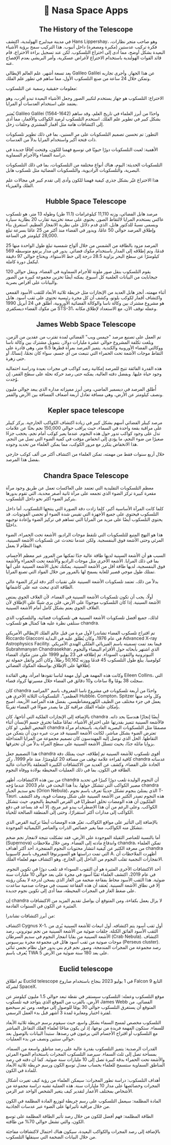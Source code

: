 <h1 align="center">🚀 Nasa Space Apps</h1>

<h2 align="center">The History of the Telescope</h2>

في مدينة ميدلبرج الهولندية، اكتشف Hans Lippershay، وهو صاحب متجر نظارات، فكرة تركيب عدستين (مكبرة ومصغرة) داخل أنبوب. هذا التركيب سمح برؤية الأشياء البعيدة بشكل أوضح، مما أدى إلى اختراع التلسكوب. لكن عند تسجيل براءة الاختراع، قام قائد القوات الهولندية باستخدام الاختراع لأغراض عسكرية، وأمر البريشي بعدم الإفصاح عنه.

بعد تسعة أشهر، علم العالم الإيطالي Galileo Galilei عن هذا الجهاز. وأجرى تجاربه وتمكن خلال 24 ساعة من صنع التلسكوب الأول، مما ساهم في تطور علم الفلك.

معلومات حقيقية رسمية عن التلسكوب:

الاختراع: التلسكوب هو جهاز يستخدم لتكبير الصور وجعل الأشياء البعيدة تبدو أقرب، وهو يعتمد على استخدام العدسات أو المرايا.

يُعتبر Galileo Galilei (1564-1642) واحدًا من أبرز العلماء في تاريخ العلم، وقد ساهم بشكل كبير في تطوير علم الفلك. استخدم التلسكوب لرصد الكواكب والأقمار، مما أدى إلى اكتشافات هامة مثل أقمار المشتري وحلقات زحل.

التطور: تم تحسين تصميم التلسكوبات على مر السنين، بما في ذلك تطوير تلسكوبات ذات فتحة أكبر واستخدام المرايا بدلاً من العدسات.

الأهمية: لعبت التلسكوبات دورًا حيويًا في توسيع فهمنا للكون، وفتحت آفاقًا جديدة في دراسة الفضاء والأجرام السماوية.

التلسكوبات الحديثة: اليوم، هناك أنواع مختلفة من التلسكوبات، بما في ذلك التلسكوبات البصرية، والتلسكوبات الراديوية، والتلسكوبات الفضائية مثل تلسكوب هابل.

هذا الاختراع غيّر بشكل جذري كيفية فهمنا للكون وأدى إلى تقدم كبير في مجالات علم الفلك والفيزياء.


<h2 align="center">Hubble Space Telescope</h2>

مرصد هابل الفضائي، وزنه 11,110 كيلوغرامات (11.1 طن) وطوله 13 متر، هو تلسكوب عاكس يستخدم المرايا لالتقاط الصور. يحتوي على سعة تخزينية تقارب 20 بطارية سيارة ويسمى نسبةً للدكتور هابل، الذي قدم دلائل على نظرية الانفجار العظيم. استغرق بناء وإطلاق المرصد حوالي 50 عامًا، ويدور في الفضاء منذ أكثر من 25 عامًا بسرعة تبلغ 28,000 كيلومتر في الساعة.

المرصد مزود بالطاقة من الشمس من خلال ألواح شمسية تبلغ طول الواحدة منها 25 قدمًا، وتم إطلاقه إلى المدار باستخدام مكوك فضائي. يدور في مدار يرتفع متوسطه 569 كيلومترًا عن سطح البحر بزاوية 28.5 درجة إلى خط الاستواء، ويحتاج حوالي 97 دقيقة ليكمل دورة كاملة.

يقوم التلسكوب بنقل صور ملونة للأجرام السماوية في الفضاء، وينقل حوالي 120 جيجابايت من البيانات العلمية كل أسبوع. يمكنه أيضًا تخزين مجموعة كبيرة من الصور والبيانات على أقراص بصرية.

أثناء مهمته، أنجز هابل العديد من الإنجازات مثل خريطة ثلاثية الأبعاد للثقب الأسود القمعي واكتشاف أقمار لكوكب بلوتو، وكشف أن كل مجرة رئيسية تحتوي على ثقب أسود. هابل هو مشروع مشترك بين وكالة ناسا والوكالة الفضائية الأوروبية، أطلق في 24 أبريل 1990 من مكوك الفضاء ديسكفري STS-31، وعمله توقف الآن، مع الاستعداد لإطلاق مكانه.

<h2 align="center">James Webb Space Telescope</h2>

تم العمل على تصنيع مرصد "جيمس ويب" الفضائي لمدة تقترب من عقدين من الزمن، وبلغت تكلفة المشروع حوالي عشرة مليارات دولار، بتمويل مشترك بين وكالة ناسا ووكالتي الفضاء الأوروبية والكندية. يتميز المرصد بمرآة قطرها 6.5 متر، وهي قادرة على التقاط موجات الأشعة تحت الحمراء التي تنبعث من أي جسم، سواء كان نجمًا، إنسانًا، أو حتى زهرة.

هذه القدرة الفائقة تتيح للمرصد إمكانية رصد كواكب في مجرات بعيدة ودراسة احتمالية وجود حياة عليها. وبفضل دقته العالية، يمكنه حتى رصد حركة نحلة على سطح القمر، إن وُجدت.

أُطلق المرصد في ديسمبر الماضي، ومن أبرز مميزاته مداره الذي يبعد حوالي مليون ونصف كيلومتر عن الأرض، وهي مسافة تعادل أربعة أضعاف المسافة بين الأرض والقمر.

<h2 align="center">Kepler space telescope</h2>

مرصد كيبلر الفضائي أسهم بشكل كبير في زيادة اكتشاف الكواكب الخارجية. يركز كيبلر على مراقبة بقعة واحدة في السماء، حيث يراقب حوالي 150,000 نجم بحثًا عن علامات تدل على وجود كواكب تدور حول هذه النجوم. عندما يعبر كوكب أمام نجم، يحجب جزءًا صغيرًا من ضوء النجم، ما يؤدي إلى انخفاض مؤقت في كمية الضوء التي تصل من النجم. هذا الانخفاض يتكرر مع مرور الكوكب، مما يمكن العلماء من تحديد وجوده.

خلال أربع سنوات فقط من مهمته، تمكن العلماء من اكتشاف أكثر من ألف كوكب خارجي بفضل هذا المرصد.

<h2 align="center">Chandra Space Telescope</h2>

معظم التلسكوبات التقليدية التي تعتمد على العاكسات تعمل عن طريق وجود مرآة مقعرة كبيرة تركز الضوء الذي تجمعه على مرآة ثانية أصغر محدبة، التي تقوم بدورها بتركيز الضوء أكثر نحو داخل التلسكوب.

كلما كانت المرآة الأساسية أكبر، كلما زادت دقة الصورة التي ينتجها التلسكوب. أما داخل التلسكوب فيحتوي على جميع الأجهزة التي تقيس شدة الضوء أو تحصي الفوتونات. قد يحتوي التلسكوب أيضًا على مزيد من المرايا التي تساهم في تركيز الضوء وإعادة توجيهه داخليًا.

هذا هو النهج المتبع للتلسكوبات التي تلتقط موجات الراديو، الأشعة تحت الحمراء، الضوء المرئي وحتى الأشعة فوق البنفسجية. ولكن عندما نتحدث عن تلسكوبات الأشعة السينية، فهذا النظام لا يعمل.

السبب هو أن الأشعة السينية لديها طاقة عالية جدًا تمكنها من المرور عبر معظم الأجسام، بما في ذلك المرايا. الأشعة الأخرى مثل موجات الراديو والأشعة تحت الحمراء والأشعة فوق البنفسجية، لديها طاقة أقل من الأشعة السينية. يمكنك تخيل الأشعة السينية على أنها تمتلك طول موجي قصير للغاية يسمح لها بالمرور من خلال المواد التي تصنع المرايا.

بدلاً من ذلك، تعتمد تلسكوبات الأشعة السينية على تقنيات أكثر دقة لتركز الضوء عالي الطاقة الذي تبحث عنه على كاشفاتها.

أولًا، يجب أن تكون تلسكوبات الأشعة السينية في الفضاء، لأن الغلاف الجوي يمتص الأشعة السينية. إذا كان التلسكوب موجودًا على الأرض، فلن يرى شيئًا على الإطلاق لأن الغلاف الجوي يعتم بشكل كامل أمام الأشعة السينية.

لذلك، جميع أفضل تلسكوبات الأشعة السينية هي تلسكوبات فضائية. والتلسكوب الذي سنلقي نظرة عليه هنا كمثال هو تلسكوب chandra.

تم اقتراح تلسكوب الفضاء تشاندرا لأول مرة من قبل عالم الفلك الإيطالي الأمريكي Riccardo Giacconi في عام 1976، وكان يُطلق عليه في البداية 
Advanced X-ray Astrophysics Facility. فيما بعد تمت تسميته باسم الفيزيائي الفلكي الهندي الأمريكي Subrahmanyan Chandrasekhar، الذي اشتهر بأبحاثه حول الأقزام البيضاء والنجوم النيوترونية والثقوب السوداء. تم إطلاقه في 23 يوليو 1999 على متن مكوك الفضاء كولومبيا. يبلغ طول التلسكوب 45 قدمًا ووزنه 50,162 رطلاً، وكان أكبر وأثقل حمولة تم إطلاقها على الإطلاق بواسطة المكوك الفضائي.

وكانت هذه المهمة هي أول مهمة لناسا تقودها امرأة، وهي القائدة Eileen Collins، التي سجلت 38 يومًا و8 ساعات و10 دقائق في الفضاء خلال مسيرتها كرواد فضاء.

كان chandra واحدًا من أربعة تلسكوبات في مشروع ناسا المعروف باسم "المراصد العظمى". التلسكوبات الثلاثة الأخرى هي Hubble، Compton، Spitzer وكل واحد منها يعمل في جزء مختلف من الطيف الكهرومغناطيسي. بفضل هذه المراصد الأربعة، أصبح بإمكان علماء الفلك مراقبة كل ما يصدر ضوءًا في الفضاء تقريبًا.

بالإضافة إلى الإنجازات الفلكية التي أتاحها، كان chandra أيضًا إنجازًا هندسيًا بحد ذاته. فالأشعة السينية تتميز بقدرتها على اختراق الأشياء، تمامًا مثلما تخترق جسم الإنسان أثناء الفحص الطبي. لو كان chandra مصممًا مثل التلسكوبات البصرية العادية، باستخدام مرآة تعترض الضوء بشكل مباشر، لكانت الأشعة السينية قد مرت عبره دون أن يتمكن من التقاطها. الحل الذي توصل إليه المهندسون كان تصميم مجموعة من المرايا المتداخلة بزوايا مائلة جدًا، بحيث تتسلل الأشعة السينية على سطح المرآة بدلاً من أن تخترقها.

هذا التصميم جعل chandra أقوى تلسكوب للأشعة السينية تم إطلاقه، حيث يمتلك دقة كافية لقراءة علامة توقف من مسافة 20 كيلومترًا. منذ عام 1999، ركز chandra عدساته الحادة على الفضاء، وكشف عن العديد من الاكتشافات الكبيرة المتعلقة بالأحداث عالية الطاقة في الكون، بما في ذلك العمليات المحيطة بولادة ووفاة النجوم.

من بين هذه الاكتشافات، أظهر chandra أن النجوم الوليدة تلعب دورًا كبيرًا في تحديد مصير الكواكب التي تتشكل حولها. بدأ هذا البحث في عام 2003 عندما وُجه chandra نحو سديم الجبار (Orion Nebula)، الذي يمتلئ بنجوم تشكل حديثًا تعرف باسم نجوم T-Tauri. هذه النجوم تصدر الكثير من الأشعة السينية على شكل ومضات قوية، وقد اكتشف الفلكيون أن هذه الومضات تخلق اضطرابًا في القرص المحيط بالنجوم، حيث تتشكل الكواكب. وعلى الرغم من أن هذا الاضطراب يبدو غير مريح، إلا أنه قد يساعد في دفع الكواكب إلى مدارات أكثر استقرارًا، وحتى إلى المنطقة الصالحة للحياة.

بالإضافة إلى التأثير على مواقع الكواكب، تغيّر هذه الومضات أيضًا تركيبة القرص الذي تتشكل منه الكواكب، مما يغير خصائص الذرات والعناصر الكيميائية الموجودة.

أما بالنسبة للعناصر الثقيلة الموجودة على الأرض، فقد تشكلت نتيجة لانفجار نجم ضخم (Supernova) واندفاع مادته إلى الفضاء. ومن خلال ملاحظات chandra، تمكن العلماء من معرفة الكثير عن كيفية انتشار محتويات النجوم المنفجرة. أحد أكثر أهداف chandra التي تمت دراستها هو السوبرنوفا المعروف باسم كاسيوبيا A. أظهرت الملاحظات أن الانفجارات النجمية تقلب النجوم من الداخل إلى الخارج، وهو اكتشاف مهم لعلماء الفلك.

أحد الاكتشافات الأخرى المثيرة هو أن الثقوب السوداء قد تلعب دورًا في تكوين النجوم. في عام 2019، اكتشف العلماء ثقبًا أسود في مجرة على بعد حوالي 10 مليارات سنة ضوئية. هذا الثقب الأسود محاط بفقاعة ضخمة من الغاز الذي يسخن لدرجة لا يمكن رؤيته إلا في نطاق الأشعة السينية. يُعتقد أن هذه الفقاعة تسببت في موجات صدمية ساعدت على ضغط الغاز في المجرات المحيطة، مما أدى إلى تكوين نجوم جديدة.

إن chandra لا يزال يعمل بكفاءة، ومن المتوقع أن يواصل تقديم المزيد من الاكتشافات المثيرة عن الكون في السنوات القادمة.

من أبرز اكتشافات تشاندرا:

اكتشاف Cygnus X-1، أول ثقب أسود يتم اكتشافه.
أول انبعاث للأشعة السينية يُرى من الثقب الأسود الفائق الكتلة.
حلقات ضوئية من الأشعة السينية من نجم نيوتروني.
رصد الأشعة السينية من بقايا انفجار النجوم في سديم السرطان (Crab Nebula).
اكتشاف موجات صوتية من ثقب أسود هائل في مجموعة مجرة بيرسيوس (Perseus cluster).
رصد مجموعة من المجرات المندمجة، وصور نجم قزم بني يدور حول نظام نجمي ثنائي يُعرف باسم TWA 5 على بعد 180 سنة ضوئية من الأرض.

<h2 align="center">Euclid telescope</h2>

تم اطلاق Euclid telescope في 1 يوليو 2023 بنجاح باستخدام صاروخ Falcon 9 التابع لشركة SpaceX.

موقع التلسكوب وعمله:
التلسكوب سيستقر في نقطة تبعد حوالي 1.5 مليون كيلومتر عن الأرض، بالقرب من الموقع الذي يتواجد فيه تلسكوب James Webb الفضائي. من المتوقع أن يستغرق التلسكوب حوالي 30 يومًا للوصول إلى موقعه، ومن ثم سيخضع لفترة اختبار ومعايرة لمدة 3 أشهر قبل بدء العمل الرسمي.

التلسكوب مخصص لمسح السماء بشكل واسع، حيث سيقوم برسم خريطة ثلاثية الأبعاد للسماء. ستكون المهمة فريدة من نوعها، إذ لن يكون متاحًا لعلماء الفلك التفاعل المباشر مع التلسكوب أو اقتراح الأجسام التي يرغبون في رصدها. ستبدأ البيانات بالوصول بعد حوالي سنتين ونصف من بدء العمليات.

القدرات الرصدية:
يتميز التلسكوب بقدرة عالية على رصد مناطق واسعة من السماء، بمساحة تصل إلى ثلث السماء. سيرصد التلسكوب المجرات باستخدام الضوء المرئي والأشعة تحت الحمراء بدقة كبيرة تصل إلى 10 مليارات سنة ضوئية. كما أن دقته في رصد المناطق السماوية ستسمح للعلماء بحساب معدل توسع الكون ورسم خريطة ثلاثية الأبعاد للمادة في الكون.

أهداف التلسكوب:
دراسة تطور المجرات: سيمكن العلماء من رؤية كيف تغيرت أشكال المجرات وخصائصها على مدار 10 مليارات سنة. هذه العملية تشبه دراسة مجموعة من الأشخاص بمختلف الأعمار لتقدير كيف يتغير الشخص الواحد عبر الزمن.

المادة المظلمة: سيعمل التلسكوب على رسم خريطة لتوزيع المادة المظلمة في الكون من خلال مراقبة تأثيراتها على الضوء عبر عدسات الجاذبية.

الطاقة المظلمة: فهم أفضل للكون من خلال رصد تأثير الطاقة المظلمة على توسع الكون، والتي تشغل حوالي 70% من طاقته.

بالإضافة إلى رصد المجرات والكواكب البعيدة، سيكون هناك احتمال لاكتشافات مفاجئة من خلال البيانات الضخمة التي سينقلها التلسكوب.


























